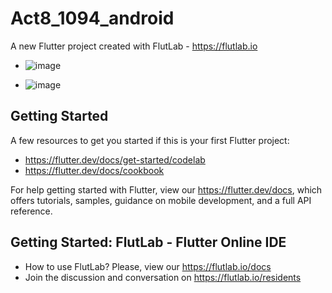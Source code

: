 # Act8_1094_android

A new Flutter project created with FlutLab - https://flutlab.io
- ![image](https://github.com/user-attachments/assets/041c2e91-d0c1-4547-9b47-1c8f82369d6f)

- ![image](https://github.com/user-attachments/assets/d0a11eab-823c-469b-84ee-921d1dc4c6b3)


## Getting Started

A few resources to get you started if this is your first Flutter project:

- https://flutter.dev/docs/get-started/codelab
- https://flutter.dev/docs/cookbook

For help getting started with Flutter, view our
https://flutter.dev/docs, which offers tutorials,
samples, guidance on mobile development, and a full API reference.

## Getting Started: FlutLab - Flutter Online IDE

- How to use FlutLab? Please, view our https://flutlab.io/docs
- Join the discussion and conversation on https://flutlab.io/residents
